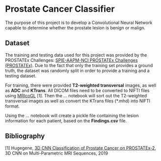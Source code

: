 # Prostate Cancer Classifier
The purpose of this project is to develop a Convolutional Neural Network capable to determine whether the prostate 
lesion is  benign or malign.

## Dataset
The training and testing data used for this project was provided by the PROSTATEx Challenges:
<a href="https://wiki.cancerimagingarchive.net/pages/viewpage.action?pageId=23691656">SPIE-AAPM-NCI PROSTATEx Challenges
(PROSTATEx)</a>. Due to the fact that only the training set provides a ground truth, the dataset was randomly split in 
order to provide a training and a testing dataset.

For training, there were provided <strong>T2-weighted transversal</strong> images, as well as <strong>ADC</strong> and 
<strong>KTrans</strong>. All DICOM files need to be converted to NIFTI files using 
<a href='https://www.nitrc.org/projects/mricrogl/'>MRIcoGL</a> [1]. Then the ... notebook will sort out the T2-weighted 
transversal images as well as convert the KTrans files (*.mhd) into NIFTI format.

Using the ... notebook will create a pickle file containing the lesion information for each patient, based on the 
<strong>Findings.csv</strong> file.

## Bibliography
[1] Hugegene, <a href='https://towardsdatascience.com/3d-cnn-classification-of-prostate-tumour-on-multi-parametric-mri-sequences-prostatex-2-cced525394bb'>
3D CNN Classification of Prostate Cancer on PROSTATEx-2</a>, 3D CNN on Multi-Parametric MRI Sequences, 2019

